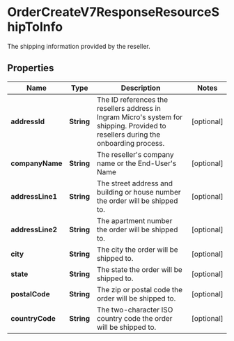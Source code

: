 

# OrderCreateV7ResponseResourceShipToInfo

The shipping information provided by the reseller.

## Properties

| Name | Type | Description | Notes |
|------------ | ------------- | ------------- | -------------|
|**addressId** | **String** | The ID references the resellers address in Ingram Micro&#39;s system for shipping. Provided to resellers during the onboarding process. |  [optional] |
|**companyName** | **String** | The reseller&#39;s company name or the End-User&#39;s Name |  [optional] |
|**addressLine1** | **String** | The street address and building or house number the order will be shipped to. |  [optional] |
|**addressLine2** | **String** | The apartment number the order will be shipped to. |  [optional] |
|**city** | **String** | The city the order will be shipped to. |  [optional] |
|**state** | **String** | The state the order will be shipped to. |  [optional] |
|**postalCode** | **String** | The zip or postal code the order will be shipped to. |  [optional] |
|**countryCode** | **String** | The two-character ISO country code the order will be shipped to. |  [optional] |



